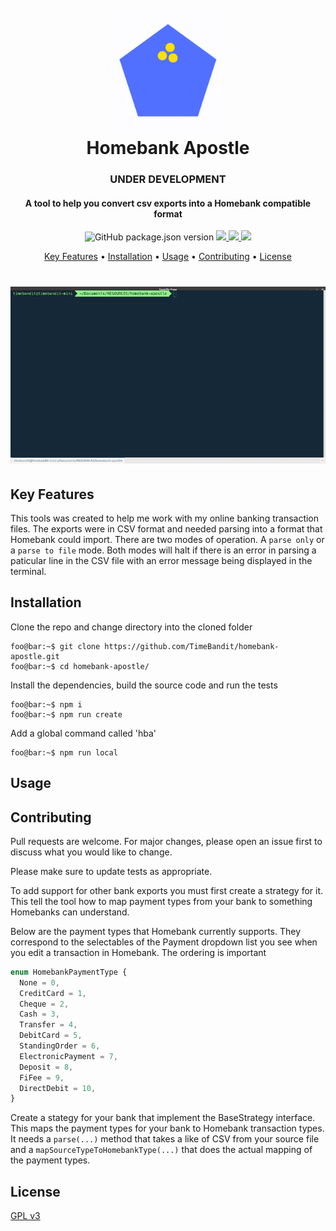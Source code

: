 <h1 align="center">
  <br>
  <img src="./img/hbLogo.gif" width="200">
  <br>
  Homebank Apostle
  <br>
</h1>

<h3 align="center">UNDER DEVELOPMENT</h3>
<h4 align="center">A tool to help you convert csv exports into a Homebank compatible format</h4>

<p align="center">
  <a>
    <img alt="GitHub package.json version" src="https://img.shields.io/github/package-json/v/timebandit/homebank-apostle">
  </a>
  <a href="https://github.com/TimeBandit/homebank-apostle/workflows/Node.js%20CI/badge.svg">
    <img src="https://github.com/TimeBandit/homebank-apostle/workflows/Node.js%20CI/badge.svg">
  </a>
  <a href="https://gitter.im/homebank-apostle/homebank-apostle?utm_source=badge&utm_medium=badge&utm_campaign=pr-badge&utm_content=badge">
    <img src="https://badges.gitter.im/homebank-apostle/homebank-apostle.svg">
  </a>
  <a href="https://paypal.me/imrannazir?locale.x=en_GB">
    <img src="https://img.shields.io/badge/$-donate-ff69b4.svg?maxAge=2592000&amp;style=flat">
  </a>
</p>

<p align="center">
  <a href="#key-features">Key Features</a> •
  <a href="#installation">Installation</a> •
  <a href="#usage">Usage</a> •
  <a href="#contributing">Contributing</a> •
  <a href="#license">License</a>
</p>

<h1 align="center">
  <img src="./img/demo.gif">
</h1>

## Key Features

This tools was created to help me work with my online banking transaction files. The exports were in CSV format and needed parsing into a format that Homebank could import. There are two modes of operation. A `parse only` or a `parse to file` mode. Both modes will halt if there is an error in parsing a paticular line in the CSV file with an error message being displayed in the terminal.

## Installation

Clone the repo and change directory into the cloned folder

```console
foo@bar:~$ git clone https://github.com/TimeBandit/homebank-apostle.git
foo@bar:~$ cd homebank-apostle/
```

Install the dependencies, build the source code and run the tests

```console
foo@bar:~$ npm i
foo@bar:~$ npm run create
```

Add a global command called 'hba'

```console
foo@bar:~$ npm run local
```

## Usage

## Contributing

Pull requests are welcome. For major changes, please open an issue first to discuss what you would like to change.

Please make sure to update tests as appropriate.

To add support for other bank exports you must first create a strategy for it. This tell the tool how to map payment types from your bank to something Homebanks can understand.

Below are the payment types that Homebank currently supports. They correspond to the selectables of the Payment dropdown list you see when you edit a transaction in Homebank. The ordering is important

```typescript
enum HomebankPaymentType {
  None = 0,
  CreditCard = 1,
  Cheque = 2,
  Cash = 3,
  Transfer = 4,
  DebitCard = 5,
  StandingOrder = 6,
  ElectronicPayment = 7,
  Deposit = 8,
  FiFee = 9,
  DirectDebit = 10,
}
```

Create a stategy for your bank that implement the BaseStrategy interface. This maps the payment types for your bank to Homebank transaction types. It needs a `parse(...)` method that takes a like of CSV from your source file and a `mapSourceTypeToHomebankType(...)` that does the actual mapping of the payment types.

## License

[GPL v3](https://choosealicense.com/licenses/gpl-3.0)
